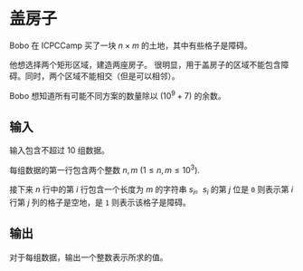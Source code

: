 # 盖房子

Bobo 在 ICPCCamp 买了一块 $n \times m$ 的土地，其中有些格子是障碍。

他想选择两个矩形区域，建造两座房子。
很明显，用于盖房子的区域不能包含障碍。同时，两个区域不能相交（但是可以相邻）。

Bobo 想知道所有可能不同方案的数量除以 $(10^9 + 7)$ 的余数。

## 输入

输入包含不超过 $10$ 组数据。

每组数据的第一行包含两个整数 $n, m$ ($1 \leq n, m \leq 10^3$).

接下来 $n$ 行中的第 $i$ 行包含一个长度为 $m$ 的字符串 $s_i$。$s_i$ 的第 $j$ 位是 `0` 则表示第 $i$ 行第 $j$ 列的格子是空地，是 `1` 则表示该格子是障碍。

## 输出

对于每组数据，输出一个整数表示所求的值。

<!--SAMPLES-->
